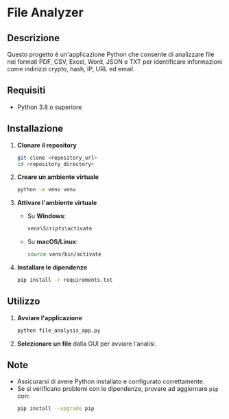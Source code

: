 # File Analyzer

## Descrizione
Questo progetto è un'applicazione Python che consente di analizzare file nei formati PDF, CSV, Excel, Word, JSON e TXT per identificare informazioni come indirizzi crypto, hash, IP, URL ed email.

## Requisiti
- Python 3.8 o superiore

## Installazione

1. **Clonare il repository**
   ```sh
   git clone <repository_url>
   cd <repository_directory>
   ```

2. **Creare un ambiente virtuale**
   ```sh
   python -m venv venv
   ```

3. **Attivare l'ambiente virtuale**
   - Su **Windows**:
     ```sh
     venv\Scripts\activate
     ```
   - Su **macOS/Linux**:
     ```sh
     source venv/bin/activate
     ```

4. **Installare le dipendenze**
   ```sh
   pip install -r requirements.txt
   ```

## Utilizzo

1. **Avviare l'applicazione**
   ```sh
   python file_analysis_app.py
   ```

2. **Selezionare un file** dalla GUI per avviare l'analisi.

## Note
- Assicurarsi di avere Python installato e configurato correttamente.
- Se si verificano problemi con le dipendenze, provare ad aggiornare `pip` con:
  ```sh
  pip install --upgrade pip
  
